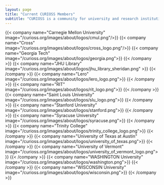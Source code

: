 ```yaml
---
layout: page
title: "Current CURIOSS Members"
subtitle: "CURIOSS is a community for university and research institution OSPOs"
---
```

  <div class="container">
    <div class="row justify-content-center">
      {{< company name="Carnegie Mellon University" image="/curioss.org/images/about/logos/cmul.png"/>}}
      {{< company name="Cross" image="/curioss.org/images/about/logos/cross_logo.png"/>}} 
      {{< company name="Georgia Tech" image="/curioss.org/images/about/logos/georgia.png">}}
      {{< /company >}}
      {{< company name="JHU Library" image="/curioss.org/images/about/logos/jhu_library_sheridan.png" >}}
      {{< /company >}}
      {{< company name="Lero" image="/curioss.org/images/about/logos/lero_logo.png">}}
      {{< /company >}}
      {{< company name="RIT" image="/curioss.org/images/about/logos/rit_logo.png">}}
      {{< /company >}}
      {{< company name="Saint Louis University" image="/curioss.org/images/about/logos/slu_logo.png">}}
      {{< /company >}}
      {{< company name="Stanford University" image="/curioss.org/images/about/logos/stanford.png">}}
      {{< /company >}}
      {{< company name="Syracuse University" image="/curioss.org/images/about/logos/syracuse.png">}}
      {{< /company >}}
      {{< company name="Trinity College" image="/curioss.org/images/about/logos/trinity_college_logo.png">}}
      {{< /company >}}
      {{< company name="University of Texas at Austin" image="/curioss.org/images/about/logos/university_of_texas.png">}}
      {{< /company >}}
      {{< company name="University of Vermont" image="/curioss.org/images/about/logos/university_of_vermont_logo.png">}}
      {{< /company >}}
      {{< company name="WASHINGTON University" image="/curioss.org/images/about/logos/washington.png">}}
      {{< /company >}}
      {{< company name="WISCONSIN University" image="/curioss.org/images/about/logos/wisconsin.png">}}
      {{< /company >}}
    </div>
  </div>
